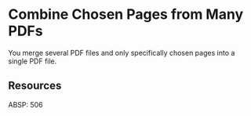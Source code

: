 # Combine Chosen Pages from Many PDFs

You merge several PDF files and only specifically chosen pages into a single PDF file.

## Resources

ABSP:  506